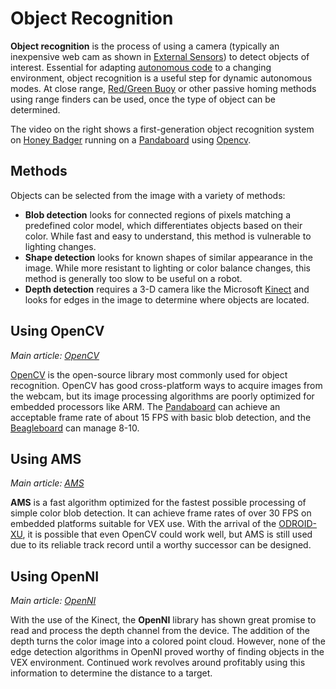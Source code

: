 # Object Recognition

**Object recognition** is the process of using a camera \(typically an inexpensive web cam as shown in [External Sensors](https://phabricator.purduesigbots.com/w/ee/external_sensors/)\) to detect objects of interest. Essential for adapting [autonomous code](https://phabricator.purduesigbots.com/w/autonomous_code/) to a changing environment, object recognition is a useful step for dynamic autonomous modes. At close range, [Red/Green Buoy](https://phabricator.purduesigbots.com/w/red_green_buoy/) or other passive homing methods using range finders can be used, once the type of object can be determined.

The video on the right shows a first-generation object recognition system on [Honey Badger](https://phabricator.purduesigbots.com/w/eng/gateway_honey_badger/) running on a [Pandaboard](https://phabricator.purduesigbots.com/w/ee/pandaboard/) using [Opencv](https://phabricator.purduesigbots.com/w/cs/opencv/).

## Methods

Objects can be selected from the image with a variety of methods:

* **Blob detection** looks for connected regions of pixels matching a predefined color model, which differentiates objects based on their color. While fast and easy to understand, this method is vulnerable to lighting changes.
* **Shape detection** looks for known shapes of similar appearance in the image. While more resistant to lighting or color balance changes, this method is generally too slow to be useful on a robot.
* **Depth detection** requires a 3-D camera like the Microsoft [Kinect](https://phabricator.purduesigbots.com/w/ee/kinect/) and looks for edges in the image to determine where objects are located.

## Using OpenCV

_Main article:_ [_OpenCV_](https://phabricator.purduesigbots.com/w/opencv/)

[OpenCV](https://phabricator.purduesigbots.com/w/opencv/) is the open-source library most commonly used for object recognition. OpenCV has good cross-platform ways to acquire images from the webcam, but its image processing algorithms are poorly optimized for embedded processors like ARM. The [Pandaboard](https://phabricator.purduesigbots.com/w/ee/pandaboard/) can achieve an acceptable frame rate of about 15 FPS with basic blob detection, and the [Beagleboard](https://phabricator.purduesigbots.com/w/ee/beagleboard/) can manage 8-10.

## Using AMS

_Main article:_ [_AMS_](https://phabricator.purduesigbots.com/w/ams/)

**AMS** is a fast algorithm optimized for the fastest possible processing of simple color blob detection. It can achieve frame rates of over 30 FPS on embedded platforms suitable for VEX use. With the arrival of the [ODROID-XU](https://phabricator.purduesigbots.com/w/ee/odroid/), it is possible that even OpenCV could work well, but AMS is still used due to its reliable track record until a worthy successor can be designed.

## Using OpenNI

_Main article:_ [_OpenNI_](https://phabricator.purduesigbots.com/w/openni/)

With the use of the Kinect, the **OpenNI** library has shown great promise to read and process the depth channel from the device. The addition of the depth turns the color image into a colored point cloud. However, none of the edge detection algorithms in OpenNI proved worthy of finding objects in the VEX environment. Continued work revolves around profitably using this information to determine the distance to a target.

